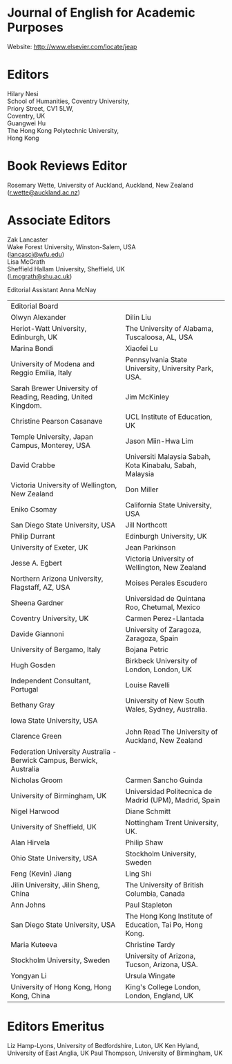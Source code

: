# Journal of English for Academic Purposes

Website: http://www.elsevier.com/locate/jeap

# Editors

Hilary Nesi   
School of Humanities, Coventry University,   
Priory Street, CV1 5LW,   
Coventry, UK   
Guangwei Hu   
The Hong Kong Polytechnic University,   
Hong Kong

# Book Reviews Editor

Rosemary Wette, University of Auckland, Auckland, New Zealand (r.wette@auckland.ac.nz)

# Associate Editors

Zak Lancaster   
Wake Forest University, Winston-Salem, USA   
(lancasci@wfu.edu)   
Lisa McGrath   
Sheffield Hallam University, Sheffield, UK   
(l.mcgrath@shu.ac.uk)

Editorial Assistant Anna McNay

<html><body><table><tr><td colspan="2">Editorial Board</td></tr><tr><td>Olwyn Alexander</td><td>Dilin Liu</td></tr><tr><td>Heriot-Watt University, Edinburgh, UK</td><td>The University of Alabama, Tuscaloosa, AL, USA</td></tr><tr><td>Marina Bondi</td><td>Xiaofei Lu</td></tr><tr><td>University of Modena and Reggio Emilia, Italy</td><td>Pennsylvania State University, University Park, USA.</td></tr><tr><td>Sarah Brewer University of Reading, Reading, United Kingdom.</td><td>Jim McKinley</td></tr><tr><td>Christine Pearson Casanave</td><td>UCL Institute of Education, UK</td></tr><tr><td>Temple University, Japan Campus, Monterey, USA</td><td>Jason Miin-Hwa Lim</td></tr><tr><td>David Crabbe</td><td>Universiti Malaysia Sabah, Kota Kinabalu, Sabah, Malaysia</td></tr><tr><td>Victoria University of Wellington, New Zealand</td><td>Don Miller</td></tr><tr><td>Eniko Csomay</td><td>California State University, USA</td></tr><tr><td>San Diego State University, USA</td><td>Jill Northcott</td></tr><tr><td>Philip Durrant</td><td>Edinburgh University, UK</td></tr><tr><td>University of Exeter, UK</td><td>Jean Parkinson</td></tr><tr><td>Jesse A. Egbert</td><td>Victoria University of Wellington, New Zealand</td></tr><tr><td>Northern Arizona University, Flagstaff, AZ, USA</td><td>Moises Perales Escudero</td></tr><tr><td>Sheena Gardner</td><td>Universidad de Quintana Roo, Chetumal, Mexico</td></tr><tr><td>Coventry University, UK</td><td>Carmen Perez-Llantada</td></tr><tr><td>Davide Giannoni</td><td>University of Zaragoza, Zaragoza, Spain</td></tr><tr><td>University of Bergamo, Italy</td><td>Bojana Petric</td></tr><tr><td>Hugh Gosden</td><td>Birkbeck University of London, London, UK</td></tr><tr><td>Independent Consultant, Portugal</td><td>Louise Ravelli</td></tr><tr><td>Bethany Gray</td><td>University of New South Wales, Sydney, Australia.</td></tr><tr><td>Iowa State University, USA</td><td></td></tr><tr><td>Clarence Green</td><td>John Read The University of Auckland, New Zealand</td></tr><tr><td>Federation University Australia - Berwick Campus, Berwick, Australia</td><td></td></tr><tr><td>Nicholas Groom</td><td>Carmen Sancho Guinda</td></tr><tr><td>University of Birmingham, UK</td><td>Universidad Politecnica de Madrid (UPM), Madrid, Spain</td></tr><tr><td>Nigel Harwood</td><td>Diane Schmitt</td></tr><tr><td>University of Sheffield, UK</td><td>Nottingham Trent University, UK.</td></tr><tr><td>Alan Hirvela</td><td>Philip Shaw</td></tr><tr><td>Ohio State University, USA</td><td>Stockholm University, Sweden</td></tr><tr><td>Feng (Kevin) Jiang</td><td>Ling Shi</td></tr><tr><td>Jilin University, Jilin Sheng, China</td><td>The University of British Columbia, Canada</td></tr><tr><td>Ann Johns</td><td>Paul Stapleton</td></tr><tr><td> San Diego State University, USA</td><td>The Hong Kong Institute of Education, Tai Po, Hong Kong.</td></tr><tr><td>Maria Kuteeva</td><td>Christine Tardy</td></tr><tr><td>Stockholm University, Sweden</td><td>University of Arizona, Tucson, Arizona, USA.</td></tr><tr><td>Yongyan Li</td><td>Ursula Wingate</td></tr><tr><td>University of Hong Kong, Hong Kong, China</td><td>King&#x27;s College London, London, England, UK</td></tr></table></body></html>

# Editors Emeritus

Liz Hamp-Lyons, University of Bedfordshire, Luton, UK Ken Hyland, University of East Anglia, UK Paul Thompson, University of Birmingham, UK